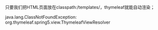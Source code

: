


只要我们把HTML页面放在classpath:/templates/，thymeleaf就能自动渲染；


java.lang.ClassNotFoundException: org.thymeleaf.spring5.view.ThymeleafViewResolver

